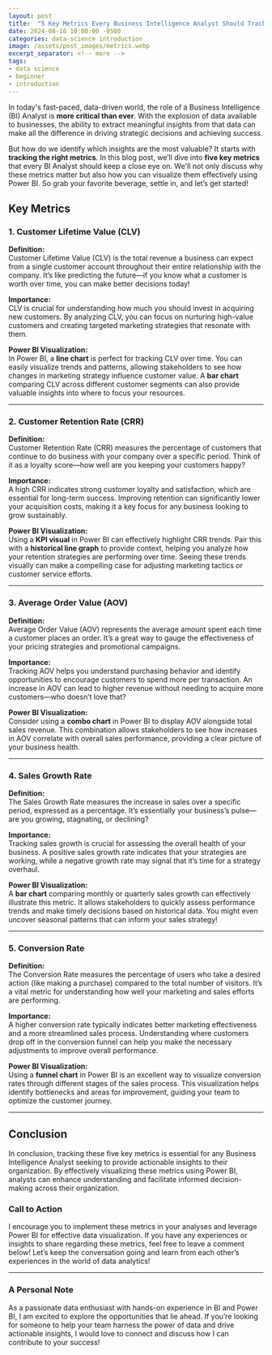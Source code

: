 ```yaml
---
layout: post
title:  "5 Key Metrics Every Business Intelligence Analyst Should Track and How to Visualize Them in Power BI"
date: 2024-08-16 10:00:00 -0500
categories: data-science introduction
image: /assets/post_images/metrics.webp
excerpt_separator: <!-- more -->
tags:
- data science
- beginner
- introduction
--- 
```

In today's fast-paced, data-driven world, the role of a Business Intelligence (BI) Analyst is **more critical than ever**. With the explosion of data available to businesses, the ability to extract meaningful insights from that data can make all the difference in driving strategic decisions and achieving success. <!-- more -->

But how do we identify which insights are the most valuable? It starts with **tracking the right metrics**. In this blog post, we’ll dive into **five key metrics** that every BI Analyst should keep a close eye on. We'll not only discuss why these metrics matter but also how you can visualize them effectively using Power BI. So grab your favorite beverage, settle in, and let’s get started!

## Key Metrics

### 1. Customer Lifetime Value (CLV)

**Definition:**  
Customer Lifetime Value (CLV) is the total revenue a business can expect from a single customer account throughout their entire relationship with the company. It’s like predicting the future—if you know what a customer is worth over time, you can make better decisions today!

**Importance:**  
CLV is crucial for understanding how much you should invest in acquiring new customers. By analyzing CLV, you can focus on nurturing high-value customers and creating targeted marketing strategies that resonate with them.

**Power BI Visualization:**  
In Power BI, a **line chart** is perfect for tracking CLV over time. You can easily visualize trends and patterns, allowing stakeholders to see how changes in marketing strategy influence customer value. A **bar chart** comparing CLV across different customer segments can also provide valuable insights into where to focus your resources.

---

### 2. Customer Retention Rate (CRR)

**Definition:**  
Customer Retention Rate (CRR) measures the percentage of customers that continue to do business with your company over a specific period. Think of it as a loyalty score—how well are you keeping your customers happy?

**Importance:**  
A high CRR indicates strong customer loyalty and satisfaction, which are essential for long-term success. Improving retention can significantly lower your acquisition costs, making it a key focus for any business looking to grow sustainably.

**Power BI Visualization:**  
Using a **KPI visual** in Power BI can effectively highlight CRR trends. Pair this with a **historical line graph** to provide context, helping you analyze how your retention strategies are performing over time. Seeing these trends visually can make a compelling case for adjusting marketing tactics or customer service efforts.

---

### 3. Average Order Value (AOV)

**Definition:**  
Average Order Value (AOV) represents the average amount spent each time a customer places an order. It’s a great way to gauge the effectiveness of your pricing strategies and promotional campaigns.

**Importance:**  
Tracking AOV helps you understand purchasing behavior and identify opportunities to encourage customers to spend more per transaction. An increase in AOV can lead to higher revenue without needing to acquire more customers—who doesn’t love that?

**Power BI Visualization:**  
Consider using a **combo chart** in Power BI to display AOV alongside total sales revenue. This combination allows stakeholders to see how increases in AOV correlate with overall sales performance, providing a clear picture of your business health.

---

### 4. Sales Growth Rate

**Definition:**  
The Sales Growth Rate measures the increase in sales over a specific period, expressed as a percentage. It’s essentially your business’s pulse—are you growing, stagnating, or declining?

**Importance:**  
Tracking sales growth is crucial for assessing the overall health of your business. A positive sales growth rate indicates that your strategies are working, while a negative growth rate may signal that it’s time for a strategy overhaul.

**Power BI Visualization:**  
A **bar chart** comparing monthly or quarterly sales growth can effectively illustrate this metric. It allows stakeholders to quickly assess performance trends and make timely decisions based on historical data. You might even uncover seasonal patterns that can inform your sales strategy!

---

### 5. Conversion Rate

**Definition:**  
The Conversion Rate measures the percentage of users who take a desired action (like making a purchase) compared to the total number of visitors. It’s a vital metric for understanding how well your marketing and sales efforts are performing.

**Importance:**  
A higher conversion rate typically indicates better marketing effectiveness and a more streamlined sales process. Understanding where customers drop off in the conversion funnel can help you make the necessary adjustments to improve overall performance.

**Power BI Visualization:**  
Using a **funnel chart** in Power BI is an excellent way to visualize conversion rates through different stages of the sales process. This visualization helps identify bottlenecks and areas for improvement, guiding your team to optimize the customer journey.

---

## Conclusion

In conclusion, tracking these five key metrics is essential for any Business Intelligence Analyst seeking to provide actionable insights to their organization. By effectively visualizing these metrics using Power BI, analysts can enhance understanding and facilitate informed decision-making across their organization.

### Call to Action

I encourage you to implement these metrics in your analyses and leverage Power BI for effective data visualization. If you have any experiences or insights to share regarding these metrics, feel free to leave a comment below! Let’s keep the conversation going and learn from each other’s experiences in the world of data analytics!

---

### A Personal Note

As a passionate data enthusiast with hands-on experience in BI and Power BI, I am excited to explore the opportunities that lie ahead. If you’re looking for someone to help your team harness the power of data and drive actionable insights, I would love to connect and discuss how I can contribute to your success!

